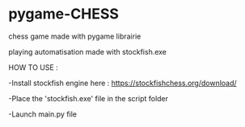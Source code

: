 # pygame-CHESS

chess game made with pygame librairie

playing automatisation made with stockfish.exe 

HOW TO USE : 

-Install stockfish engine here : https://stockfishchess.org/download/

-Place the 'stockfish.exe' file in the script folder

-Launch main.py file

